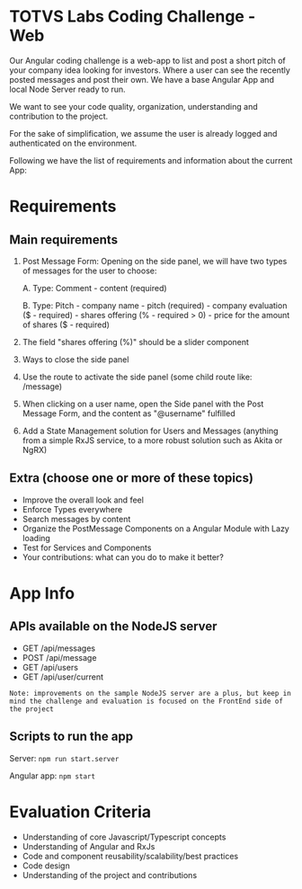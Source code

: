 # TOTVS Labs Coding Challenge - Web
Our Angular coding challenge is a web-app to list and post a short pitch of your company idea looking for investors. Where a user can see the recently posted messages and post their own. We have a base Angular App and local Node Server ready to run. 

We want to see your code quality, organization, understanding and contribution to the project.

For the sake of simplification, we assume the user is already logged and authenticated on the environment.

Following we have the list of requirements and information about the current App:

# Requirements

## Main requirements

1. Post Message Form:
	Opening on the side panel, we will have two types of messages for the user to choose:

	A. Type: Comment
		- content (required)

	B. Type: Pitch
		- company name
		- pitch (required)
		- company evaluation ($ - required)
		- shares offering (% - required > 0)
		- price for the amount of shares ($ - required)

2. The field "shares offering (%)" should be a slider component
3. Ways to close the side panel
4. Use the route to activate the side panel (some child route like: /message)
5. When clicking on a user name, open the Side panel with the Post Message Form, and the content as "@username" fulfilled
6. Add a State Management solution for Users and Messages (anything from a simple RxJS service, to a more robust solution such as Akita or NgRX)

## Extra (choose one or more of these topics)
- Improve the overall look and feel
- Enforce Types everywhere
- Search messages by content
- Organize the PostMessage Components on a Angular Module with Lazy loading
- Test for Services and Components
- Your contributions: what can you do to make it better?

# App Info

## APIs available on the NodeJS server

- GET /api/messages
- POST /api/message
- GET /api/users
- GET /api/user/current

```
Note: improvements on the sample NodeJS server are a plus, but keep in mind the challenge and evaluation is focused on the FrontEnd side of the project
```

## Scripts to run the app

Server:
```npm run start.server```

Angular app:
```npm start```

# Evaluation Criteria

* Understanding of core Javascript/Typescript concepts
* Understanding of Angular and RxJs
* Code and component reusability/scalability/best practices
* Code design
* Understanding of the project and contributions
